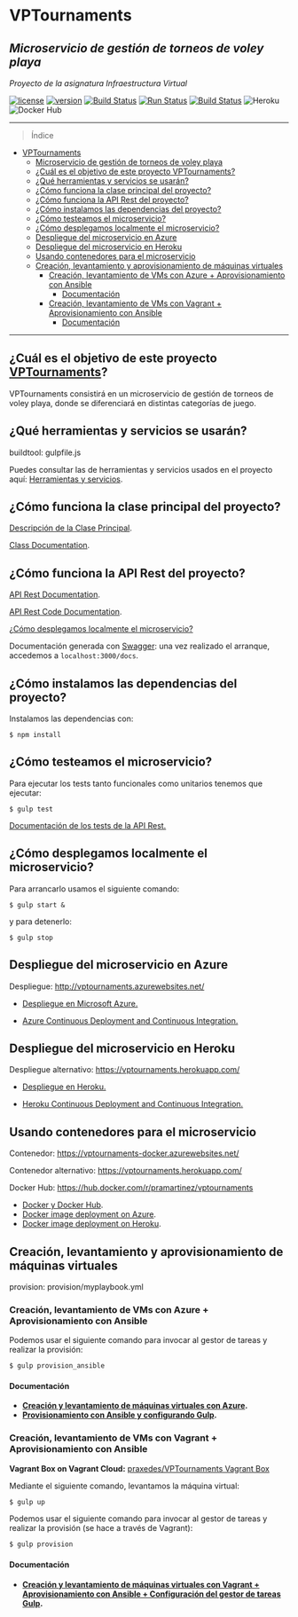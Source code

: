 # VPTournaments
## *Microservicio de gestión de torneos de voley playa*

*Proyecto de la asignatura Infraestructura Virtual*

[![license](https://img.shields.io/badge/license-GPLv3-brightgreen)](https://www.gnu.org/licenses/gpl-3.0.html)   [![version](https://img.shields.io/badge/version-v6.0.0-blue)](https://github.com/pramartinez/IV_project) [![Build Status](https://travis-ci.org/pramartinez/IV_project.svg?branch=master)](https://travis-ci.org/pramartinez/IV_project) [![Run Status](https://api.shippable.com/projects/5d9a289f029be100073e11e9/badge?branch=master)]() [![Build Status](https://dev.azure.com/pramtnez/VPTournaments/_apis/build/status/pramartinez.IV_project?branchName=master)](https://dev.azure.com/pramtnez/VPTournaments/_build/latest?definitionId=1&branchName=master) <!--[![Coverage Status](https://coveralls.io/repos/github/pramartinez/IV_project/badge.svg?branch=master)](https://coveralls.io/github/pramartinez/IV_project?branch=master)--> ![Heroku](https://pyheroku-badge.herokuapp.com/?app=vptournaments&style=plastic) ![Docker Hub](https://dockeri.co/image/pramartinez/vptournaments) 



___________________________________

> Índice

<!--ts-->
- [VPTournaments](#vptournaments)
  - [Microservicio de gestión de torneos de voley playa](#microservicio-de-gesti%c3%b3n-de-torneos-de-voley-playa)
  - [¿Cuál es el objetivo de este proyecto VPTournaments?](#%c2%bfcu%c3%a1l-es-el-objetivo-de-este-proyecto-vptournaments)
  - [¿Qué herramientas y servicios se usarán?](#%c2%bfqu%c3%a9-herramientas-y-servicios-se-usar%c3%a1n)
  - [¿Cómo funciona la clase principal del proyecto?](#%c2%bfc%c3%b3mo-funciona-la-clase-principal-del-proyecto)
  - [¿Cómo funciona la API Rest del proyecto?](#%c2%bfc%c3%b3mo-funciona-la-api-rest-del-proyecto)
  - [¿Cómo instalamos las dependencias del proyecto?](#%c2%bfc%c3%b3mo-instalamos-las-dependencias-del-proyecto)
  - [¿Cómo testeamos el microservicio?](#%c2%bfc%c3%b3mo-testeamos-el-microservicio)
  - [¿Cómo desplegamos localmente el microservicio?](#%c2%bfc%c3%b3mo-desplegamos-localmente-el-microservicio)
  - [Despliegue del microservicio en Azure](#despliegue-del-microservicio-en-azure)
  - [Despliegue del microservicio en Heroku](#despliegue-del-microservicio-en-heroku)
  - [Usando contenedores para el microservicio](#usando-contenedores-para-el-microservicio)
  - [Creación, levantamiento y aprovisionamiento de máquinas virtuales](#creaci%c3%b3n-levantamiento-y-aprovisionamiento-de-m%c3%a1quinas-virtuales)
    - [Creación, levantamiento de VMs con Azure + Aprovisionamiento con Ansible](#creaci%c3%b3n-levantamiento-de-vms-con-azure--aprovisionamiento-con-ansible)
      - [Documentación](#documentaci%c3%b3n)
    - [Creación, levantamiento de VMs con Vagrant + Aprovisionamiento con Ansible](#creaci%c3%b3n-levantamiento-de-vms-con-vagrant--aprovisionamiento-con-ansible)
      - [Documentación](#documentaci%c3%b3n-1)
<!--te-->

__________________________________________


<a name="objetivo-de-este-proyecto"></a>

## ¿Cuál es el objetivo de este proyecto [VPTournaments](https://pramartinez.github.io/IV_project/descripcion_clase)?

VPTournaments consistirá en un microservicio de gestión de torneos de voley playa, donde se diferenciará en distintas categorías de juego.

<a name="herramientas-y-servicios"></a>

## ¿Qué herramientas y servicios se usarán?

buildtool: gulpfile.js

Puedes consultar las de herramientas y servicios usados en el proyecto aquí: [Herramientas y servicios](https://pramartinez.github.io/IV_project/tools_services). 


<a name="clase-principal-del-proyecto"></a>

## ¿Cómo funciona la clase principal del proyecto?

[Descripción de la Clase Principal](https://pramartinez.github.io/IV_project/descripcion_clase). 

[Class Documentation](https://pramartinez.github.io/IV_project/vpt-doc/mainClass.html).

<a name="API-proyecto"></a>

## ¿Cómo funciona la API Rest del proyecto?

[API Rest Documentation](https://pramartinez.github.io/IV_project/api_doc).

[API Rest Code Documentation](https://pramartinez.github.io/IV_project/api-doc/index.html).

[¿Cómo desplegamos localmente el microservicio?](#desplegamos-microservicio) 

Documentación generada con [Swagger](https://swagger.io/): una vez realizado el arranque, accedemos a ```localhost:3000/docs```.


<a name="instalamos-la-clase-del-proyecto"></a>  

## ¿Cómo instalamos las dependencias del proyecto?

Instalamos las dependencias con:

    $ npm install

<a name="testeamos"></a>  

## ¿Cómo testeamos el microservicio?

Para ejecutar los tests tanto funcionales como unitarios tenemos que ejecutar:

    $ gulp test

[Documentación de los tests de la API Rest.](https://pramartinez.github.io/IV_project/tests_funcionales_doc)

<a name="desplegamos-microservicio"></a>

## ¿Cómo desplegamos localmente el microservicio?

Para arrancarlo usamos el siguiente comando:

    $ gulp start &

y para detenerlo:

    $ gulp stop

## Despliegue del microservicio en Azure

<a name="desplegamos-azure"></a>

Despliegue: http://vptournaments.azurewebsites.net/

- [Despliegue en Microsoft Azure.](https://pramartinez.github.io/IV_project/azure_deployment)

- [Azure Continuous Deployment and Continuous Integration.](https://pramartinez.github.io/IV_project/azure_continuous_deploy)


## Despliegue del microservicio en Heroku

<a name="desplegamos-heroku"></a>

Despliegue alternativo: https://vptournaments.herokuapp.com/

- [Despliegue en Heroku.](https://pramartinez.github.io/IV_project/heroku_deployment)
  
- [Heroku Continuous Deployment and Continuous Integration.](https://pramartinez.github.io/IV_project/heroku_continuous_deploy)


## Usando contenedores para el microservicio

<a name="docker"></a>

Contenedor: https://vptournaments-docker.azurewebsites.net/

Contenedor alternativo: https://vptournaments.herokuapp.com/

Docker Hub: https://hub.docker.com/r/pramartinez/vptournaments

- [Docker y Docker Hub](https://pramartinez.github.io/IV_project/docker_steps).  
- [Docker image deployment on Azure](https://pramartinez.github.io/IV_project/docker_azure). 
- [Docker image deployment on Heroku](https://pramartinez.github.io/IV_project/docker_heroku).

## Creación, levantamiento y aprovisionamiento de máquinas virtuales

provision: provision/myplaybook.yml

### Creación, levantamiento de VMs con Azure + Aprovisionamiento con Ansible

Podemos usar el siguiente comando para invocar al gestor de tareas y realizar la provisión:

```bash
$ gulp provision_ansible
```

#### Documentación  
- **[Creación y levantamiento de máquinas virtuales con Azure](https://pramartinez.github.io/IV_project/vm_creation).**   
- **[Provisionamiento con Ansible y configurando Gulp](https://pramartinez.github.io/IV_project/ansible_doc).**  

### Creación, levantamiento de VMs con Vagrant + Aprovisionamiento con Ansible

**Vagrant Box on Vagrant Cloud:** [praxedes/VPTournaments Vagrant Box](https://app.vagrantup.com/praxedes/boxes/VPTournaments)

Mediante el siguiente comando, levantamos la máquina virtual:

```bash
$ gulp up
```

Podemos usar el siguiente comando para invocar al gestor de tareas y realizar la provisión (se hace a través de Vagrant):

```bash
$ gulp provision
```

#### Documentación
- **[Creación y levantamiento de máquinas virtuales con Vagrant + Aprovisionamiento con Ansible + Configuración del gestor de tareas Gulp](https://pramartinez.github.io/IV_project/vagrant_doc).**   



